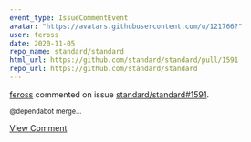 ```yaml
---
event_type: IssueCommentEvent
avatar: "https://avatars.githubusercontent.com/u/121766?"
user: feross
date: 2020-11-05
repo_name: standard/standard
html_url: https://github.com/standard/standard/pull/1591
repo_url: https://github.com/standard/standard
---
```


<a href='https://github.com/feross' target='_blank'>feross</a> commented on issue <a href='https://github.com/standard/standard/pull/1591' target='_blank'>standard/standard#1591</a>.

<small>@dependabot merge...</small>

<a href='https://github.com/standard/standard/pull/1591' target='_blank'>View Comment</a>
